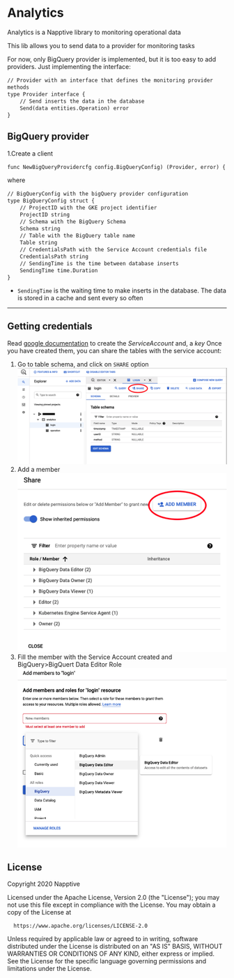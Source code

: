 # Analytics
Analytics is a Napptive library to monitoring operational data

This lib allows you to send data to a provider for monitoring tasks

For now, only BigQuery provider is implemented, but it is too easy to add providers. Just implementing the interface:

```
// Provider with an interface that defines the monitoring provider methods
type Provider interface {
	// Send inserts the data in the database
	Send(data entities.Operation) error
}
```

## BigQuery provider

1.Create a client
```
func NewBigQueryProvidercfg config.BigQueryConfig) (Provider, error) {
```
where 
```
// BigQueryConfig with the bigQuery provider configuration
type BigQueryConfig struct {
	// ProjectID with the GKE project identifier
	ProjectID string
	// Schema with the BigQuery Schema
	Schema string
	// Table with the BigQuery table name
	Table string
	// CredentialsPath with the Service Account credentials file
	CredentialsPath string
	// SendingTime is the time between database inserts
	SendingTime time.Duration
}
```
- `SendingTime` is the waiting time to make inserts in the database. 
  The data is stored in a cache and sent every so often

---

## Getting credentials
Read [google documentation](https://cloud.google.com/docs/authentication/production#cloud-console) to create the *ServiceAccount* and, a *key*
Once you have created them, you can share the tables with the service account:

1. Go to table schema, and click on `SHARE` option
   ![share](images/share.png)
2. Add a member
   ![Addmember](images/add_member.png)
3. Fill the member with the Service Account created and BigQuery>BigQuert Data Editor Role
   ![member](images/member.png)
   
## License

 Copyright 2020 Napptive

 Licensed under the Apache License, Version 2.0 (the "License");
 you may not use this file except in compliance with the License.
 You may obtain a copy of the License at

      https://www.apache.org/licenses/LICENSE-2.0

 Unless required by applicable law or agreed to in writing, software
 distributed under the License is distributed on an "AS IS" BASIS,
 WITHOUT WARRANTIES OR CONDITIONS OF ANY KIND, either express or implied.
 See the License for the specific language governing permissions and
 limitations under the License.
